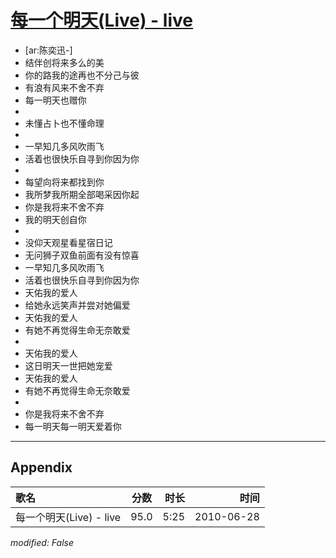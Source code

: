 # [每一个明天(Live) - live](https://music.163.com/song?id=64594)

* [ar:陈奕迅-]
* 结伴创将来多么的美
* 你的路我的途再也不分己与彼
* 有浪有风来不舍不弃
* 每一明天也赠你
* 
* 未懂占卜也不懂命理
* 
* 一早知几多风吹雨飞
* 活着也很快乐自寻到你因为你
* 
* 每望向将来都找到你
* 我所梦我所期全部喝采因你起
* 你是我将来不舍不弃
* 我的明天创自你
* 
* 没仰天观星看星宿日记
* 无问狮子双鱼前面有没有惊喜
* 一早知几多风吹雨飞
* 活着也很快乐自寻到你因为你
* 天佑我的爱人
* 给她永远笑声并尝对她偏爱
* 天佑我的爱人
* 有她不再觉得生命无奈敢爱
* 
* 天佑我的爱人
* 这日明天一世把她宠爱
* 天佑我的爱人
* 有她不再觉得生命无奈敢爱
* 
* 你是我将来不舍不弃
* 每一明天每一明天爱着你


---

## Appendix

|歌名|分数|时长|时间|
|:---|:---:|---:|---:|
|每一个明天(Live) - live|95.0|5:25|2010-06-28

*modified: False*